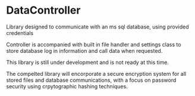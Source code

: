 # DataController
Library designed to communicate with an ms sql database, using provided credentials

Controller is accompanied with built in file handler and settings class to store database log in information and call data when
requested.

This library is still under development and is not ready at this time.

The compelted library will encorporate a secure encryption system for all stored files and database communications, with a focus on password security using crpytographic hashing techniques.